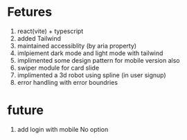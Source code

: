 
# Fetures
1. react(vite) + typescript
2. added Tailwind 
3. maintained accessiblity (by aria property)
4. imlpiement dark mode and light mode with tailwind
5. implimented some design pattern for mobile  version also
6. swiper module for card slide
7. implimented a 3d robot using spline (in user signup)
8. error handling with error boundries  



# future 
1. add login with mobile No option 